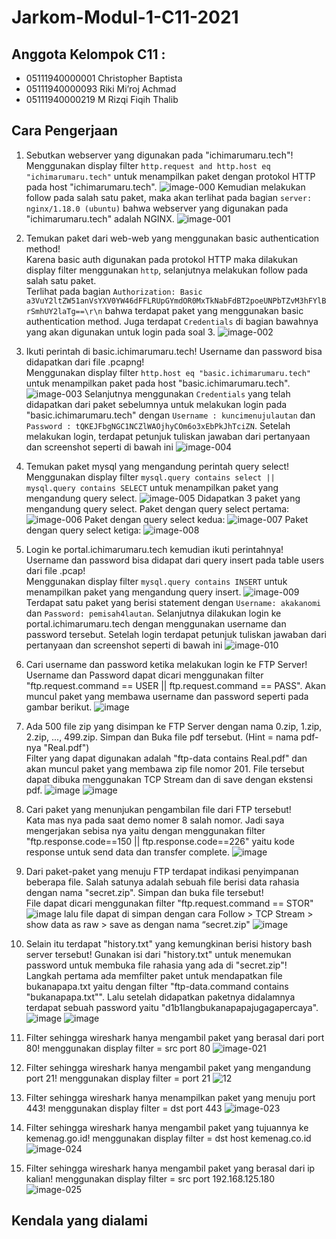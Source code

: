 # Jarkom-Modul-1-C11-2021

## Anggota Kelompok C11 : <br>
- 05111940000001 Christopher Baptista
- 05111940000093 Riki Mi’roj Achmad
- 05111940000219 M Rizqi Fiqih Thalib

## Cara Pengerjaan
1. Sebutkan webserver yang digunakan pada "ichimarumaru.tech"! <br>
Menggunakan display filter `http.request and http.host eq "ichimarumaru.tech"` untuk menampilkan paket dengan protokol HTTP pada host "ichimarumaru.tech".
![image-000](https://user-images.githubusercontent.com/57831206/134773481-1516c950-065c-4f18-ab06-e0c370d0b85e.png)
Kemudian melakukan follow pada salah satu paket, maka akan terlihat pada bagian `server: nginx/1.18.0 (ubuntu)` bahwa webserver yang digunakan pada "ichimarumaru.tech" adalah NGINX.
![image-001](https://user-images.githubusercontent.com/57831206/134773484-5e0f68a4-f2b1-4fa9-9611-46809564a021.png)

2. Temukan paket dari web-web yang menggunakan basic authentication method! <br>
Karena basic auth digunakan pada protokol HTTP maka dilakukan display filter menggunakan `http`, selanjutnya melakukan follow pada salah satu paket. <br>
Terlihat pada bagian `Authorization: Basic a3VuY2ltZW51anVsYXV0YW46dFFLRUpGYmdOR0MxTkNabFdBT2poeUNPbTZvM3hFYlBrSmhUY2laTg==\r\n` bahwa terdapat paket yang menggunakan basic authentication method. Juga terdapat `Credentials` di bagian bawahnya yang akan digunakan untuk login pada soal 3.
![image-002](https://user-images.githubusercontent.com/57831206/134773489-fdecdc88-17fa-4ee5-9472-245ead4d24ec.png)

3. Ikuti perintah di basic.ichimarumaru.tech! Username dan password bisa didapatkan dari file .pcapng! <br>
Menggunakan display filter `http.host eq "basic.ichimarumaru.tech"` untuk menampilkan paket pada host "basic.ichimarumaru.tech".
![image-003](https://user-images.githubusercontent.com/57831206/134773490-feeee43e-e287-48d1-8e15-20a217a742f0.png)
Selanjutnya menggunakan `Credentials` yang telah didapatkan dari paket sebelumnya untuk melakukan login pada "basic.ichimarumaru.tech" dengan `Username : kuncimenujulautan` dan `Password : tQKEJFbgNGC1NCZlWAOjhyCOm6o3xEbPkJhTciZN`. Setelah melakukan login, terdapat petunjuk tuliskan jawaban dari pertanyaan dan screenshot seperti di bawah ini
![image-004](https://user-images.githubusercontent.com/57831206/134773491-4dd51269-d332-47b8-93eb-2fea4bfacf0c.png)

4. Temukan paket mysql yang mengandung perintah query select! <br>
Menggunakan display filter `mysql.query contains select || mysql.query contains SELECT` untuk menampilkan paket yang mengandung query select.
![image-005](https://user-images.githubusercontent.com/57831206/134773493-56fdbf1e-da50-456b-8ae7-da4d74bdbf12.png)
Didapatkan 3 paket yang mengandung query select. Paket dengan query select pertama:
![image-006](https://user-images.githubusercontent.com/57831206/134773499-652f8750-7d01-47a7-9c6d-68b47c37945f.png)
Paket dengan query select kedua:
![image-007](https://user-images.githubusercontent.com/57831206/134773501-752ad6a7-8027-47f3-8ae1-6a2a8b6c8f07.png)
Paket dengan query select ketiga:
![image-008](https://user-images.githubusercontent.com/57831206/134773503-20a3055d-c04f-4dbf-a5b9-4484442e9d96.png)

5. Login ke portal.ichimarumaru.tech kemudian ikuti perintahnya! Username dan password bisa didapat dari query insert pada table users dari file .pcap! <br>
Menggunakan display filter `mysql.query contains INSERT` untuk menampilkan paket yang mengandung query insert.
![image-009](https://user-images.githubusercontent.com/57831206/134773505-403bbc92-3ac7-4ec8-9306-c15cc3278166.jpg)
Terdapat satu paket yang berisi statement dengan `Username: akakanomi` dan `Password: pemisah4lautan`. Selanjutnya dilakukan login ke portal.ichimarumaru.tech dengan menggunakan username dan password tersebut. Setelah login terdapat petunjuk tuliskan jawaban dari pertanyaan dan screenshot seperti di bawah ini
![image-010](https://user-images.githubusercontent.com/57831206/134773507-8bee6964-5d66-49a5-943a-2634c9bed4d5.png)

6. Cari username dan password ketika melakukan login ke FTP Server!<br/>
Username dan Password dapat dicari menggunakan filter "ftp.request.command == USER || ftp.request.command == PASS". Akan muncul paket yang membawa username dan password seperti pada gambar berikut.
![image](https://user-images.githubusercontent.com/74702068/134773732-8f7e04ab-63cf-4b53-8695-e6172169bcd4.png)

7. Ada 500 file zip yang disimpan ke FTP Server dengan nama 0.zip, 1.zip, 2.zip, ..., 499.zip. Simpan dan Buka file pdf tersebut. (Hint = nama pdf-nya "Real.pdf")<br/>
Filter yang dapat digunakan adalah "ftp-data contains Real.pdf" dan akan muncul paket yang membawa zip file nomor 201. File tersebut dapat dibuka menggunakan TCP Stream dan di save dengan ekstensi pdf. 
![image](https://user-images.githubusercontent.com/74702068/134773783-cb40e7b6-bf6d-4c22-a457-2b2d96eb434b.png)
![image](https://user-images.githubusercontent.com/74702068/134773807-e7702e66-19e5-4985-9aeb-24cf9b4e43cc.png)

8. Cari paket yang menunjukan pengambilan file dari FTP tersebut!<br/>
Kata mas nya pada saat demo nomer 8 salah nomor. Jadi saya mengerjakan sebisa nya yaitu dengan menggunakan filter "ftp.response.code==150 || ftp.response.code==226" yaitu kode response untuk send data dan transfer complete.
![image](https://user-images.githubusercontent.com/74702068/134773853-89ff8ac5-1e75-4ff6-8ad8-7d01e93be781.png)


9. Dari paket-paket yang menuju FTP terdapat indikasi penyimpanan beberapa file. Salah satunya adalah sebuah file berisi data rahasia dengan nama "secret.zip". Simpan dan buka file tersebut!<br/>
File dapat dicari menggunakan filter "ftp.request.command == STOR"
![image](https://user-images.githubusercontent.com/74702068/134773870-2edb5098-e905-4a72-86d4-9f8a809b2527.png)
lalu file dapat di simpan dengan cara Follow > TCP Stream > show data as raw > save as dengan nama “secret.zip"
![image](https://user-images.githubusercontent.com/74702068/134773903-4b1c46b1-b501-4002-885d-fc8246f3b6f7.png)

10. Selain itu terdapat "history.txt" yang kemungkinan berisi history bash server tersebut! Gunakan isi dari "history.txt" untuk menemukan password untuk membuka file rahasia yang ada di "secret.zip"!<br/>
Langkah pertama ada memfilter paket untuk mendapatkan file bukanapapa.txt yaitu dengan filter "ftp-data.command contains "bukanapapa.txt"". Lalu setelah didapatkan paketnya didalamnya  terdapat sebuah password yaitu "d1b1langbukanapapajugagapercaya".
![image](https://user-images.githubusercontent.com/74702068/134773964-8ba0a389-d7b9-42dd-9d4f-fddaa1949417.png)
![image](https://user-images.githubusercontent.com/74702068/134773973-9d9515c3-a46c-49ad-9e99-b85d84e5646d.png)


11. Filter sehingga wireshark hanya mengambil paket yang berasal dari port 80! 
menggunakan display filter = src port 80
![image-021](https://user-images.githubusercontent.com/62735317/134774592-350a8a8a-c2e1-45e9-9c82-8d97956e2512.png)


12. Filter sehingga wireshark hanya mengambil paket yang mengandung port 21!
menggunakan display filter = port 21
![12](https://user-images.githubusercontent.com/62735317/134774731-c445ffdf-9e6b-4a65-9e99-1f35b247dcb3.PNG)


13. Filter sehingga wireshark hanya menampilkan paket yang menuju port 443!
menggunakan display filter = dst port 443
![image-023](https://user-images.githubusercontent.com/62735317/134774596-84595294-1cd4-487d-827a-183b1a9930fb.png)


14. Filter sehingga wireshark hanya mengambil paket yang tujuannya ke kemenag.go.id!
menggunakan display filter = dst host kemenag.co.id
![image-024](https://user-images.githubusercontent.com/62735317/134774598-d9249178-db56-45ae-8e3f-b4ad84237759.png)


15. Filter sehingga wireshark hanya mengambil paket yang berasal dari ip kalian!
menggunakan display filter = src port 192.168.125.180
![image-025](https://user-images.githubusercontent.com/62735317/134774601-ff2b01ea-c18d-44dc-8741-3014d0fcf384.png)

## Kendala yang dialami
